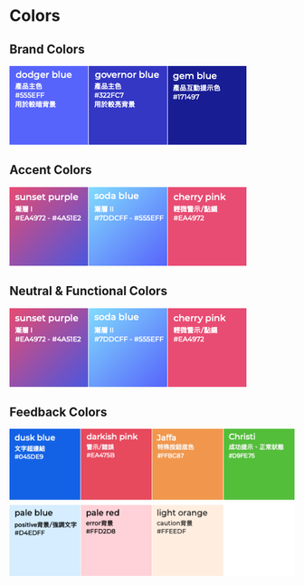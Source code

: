 # Colors

## Brand Colors

![Brand Colors](../.gitbook/assets/image%20%287%29.png)

## Accent Colors

![Accent Colors](../.gitbook/assets/image%20%2818%29.png)

## Neutral & Functional Colors

![Neutral &amp; Functional Colors](../.gitbook/assets/image%20%282%29.png)

## Feedback Colors

![Feedback Colors](../.gitbook/assets/image%20%2812%29.png)





